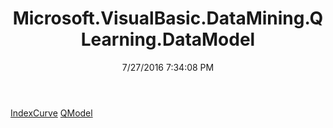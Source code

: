 ﻿---
title: Microsoft.VisualBasic.DataMining.QLearning.DataModel
date: 7/27/2016 7:34:08 PM
---

[IndexCurve](T-Microsoft.VisualBasic.DataMining.QLearning.DataModel.IndexCurve.html)
[QModel](T-Microsoft.VisualBasic.DataMining.QLearning.DataModel.QModel.html)
